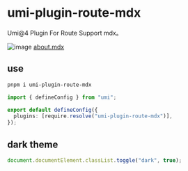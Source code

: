 # umi-plugin-route-mdx

Umi@4 Plugin For Route Support mdx。

![image](https://user-images.githubusercontent.com/11746742/217989434-1e382941-3173-4f5a-97be-46ddf362fe33.png)
[about.mdx](./demo/src/pages/about/index.mdx)
## use

```bash
pnpm i umi-plugin-route-mdx
```

```ts
import { defineConfig } from "umi";

export default defineConfig({
  plugins: [require.resolve("umi-plugin-route-mdx")],
});
```

## dark theme

```js
document.documentElement.classList.toggle("dark", true);
```
